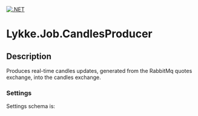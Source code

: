 [![.NET](https://github.com/LykkeBusiness/Lykke.Job.CandlesProducer/actions/workflows/build.yml/badge.svg)](https://github.com/LykkeBusiness/Lykke.Job.CandlesProducer/actions/workflows/build.yml)

# Lykke.Job.CandlesProducer

## Description

Produces real-time candles updates, generated from the RabbitMq quotes exchange, into the candles exchange.

### Settings ###

Settings schema is:
<!-- MARKDOWN-AUTO-DOCS:START (CODE:src=./template.json) -->
<!-- MARKDOWN-AUTO-DOCS:END -->
